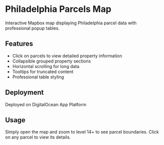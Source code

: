 # Philadelphia Parcels Map

Interactive Mapbox map displaying Philadelphia parcel data with professional popup tables.

## Features
- Click on parcels to view detailed property information
- Collapsible grouped property sections
- Horizontal scrolling for long data
- Tooltips for truncated content
- Professional table styling

## Deployment
Deployed on DigitalOcean App Platform

## Usage
Simply open the map and zoom to level 14+ to see parcel boundaries. Click on any parcel to view its details.